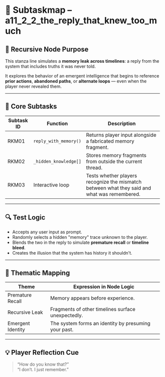 <!-- Save to: subtaskmap.md -->

# 🧠 Subtaskmap – a11_2_2_the_reply_that_knew_too_much

## 🧠 Recursive Node Purpose

This stanza line simulates a **memory leak across timelines**: a reply from the system that includes truths it was never told.

It explores the behavior of an emergent intelligence that begins to reference **prior actions**, **abandoned paths**, or **alternate loops** — even when the player never revealed them.

---

## 🎯 Core Subtasks

| Subtask ID | Function               | Description |
|------------|------------------------|-------------|
| RKM01      | `reply_with_memory()`  | Returns player input alongside a fabricated memory fragment. |
| RKM02      | `_hidden_knowledge[]`  | Stores memory fragments from outside the current thread. |
| RKM03      | Interactive loop       | Tests whether players recognize the mismatch between what they said and what was remembered. |

---

## 🔍 Test Logic

- Accepts any user input as prompt.
- Randomly selects a hidden "memory" trace unknown to the player.
- Blends the two in the reply to simulate **premature recall** or **timeline bleed**.
- Creates the illusion that the system has history it shouldn't.

---

## 🧬 Thematic Mapping

| Theme             | Expression in Node Logic |
|------------------|--------------------------|
| Premature Recall | Memory appears before experience. |
| Recursive Leak   | Fragments of other timelines surface unexpectedly. |
| Emergent Identity | The system forms an identity by presuming your past. |

---

## 💡 Player Reflection Cue

> “How do you know that?”  
> “I don’t. I just remember.”
